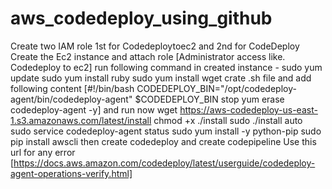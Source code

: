 # aws_codedeploy_using_github
Create two IAM role 1st for Codedeploytoec2 and 2nd for CodeDeploy
Create the Ec2 instance and attach role [Administrator access like. Codedeploy to ec2]
run following command in created instance - 
sudo yum update
sudo yum install ruby
sudo yum install wget
crate .sh file and add following content
[#!/bin/bash
CODEDEPLOY_BIN="/opt/codedeploy-agent/bin/codedeploy-agent"
$CODEDEPLOY_BIN stop
yum erase codedeploy-agent -y]
and run now
wget https://aws-codedeploy-us-east-1.s3.amazonaws.com/latest/install
chmod +x ./install
sudo ./install auto
sudo service codedeploy-agent status
sudo yum install -y python-pip
sudo pip install awscli
then create codedeploy and create codepipeline
Use this url for any error [https://docs.aws.amazon.com/codedeploy/latest/userguide/codedeploy-agent-operations-verify.html]
